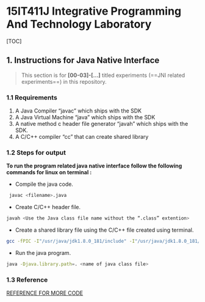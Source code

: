 # 15IT411J Integrative Programming And Technology Laboratory 
[TOC]

## 1. Instructions for Java Native Interface

> This section is for **[00-03]-[...]** titled experiments (==JNI  related experiments==) in this repository. 

### 1.1 Requirements

1. A Java Compiler “javac” which ships with the SDK
2. A Java Virtual Machine “java” which ships with the SDK
3. A native method c header file generator “javah” which ships with the SDK.
4. A C/C++ compiler “cc” that can create shared library

### 1.2 Steps for output

**To run the program related java native interface follow the following commands for linux on terminal :**

- Compile the java code.

```bash
 javac <filename>.java
```
- Create C/C++ header file.

```bash
javah <Use the Java class file name without the “.class” extention>
```
- Create a shared library file using the C/C++ file created using terminal.

```bash
gcc -fPIC -I"/usr/java/jdk1.8.0_181/include" -I"/usr/java/jdk1.8.0_181/include/linux" --shared -o <the shared library file name you need/want to create>.so <C file name>.c
```
- Run the java program.

```bash
java -Djava.library.path=. <name of java class file>
```

### 1.3 Reference

[REFERENCE FOR MORE CODE](https://www3.ntu.edu.sg/home/ehchua/programming/java/JavaNativeInterface.html)

